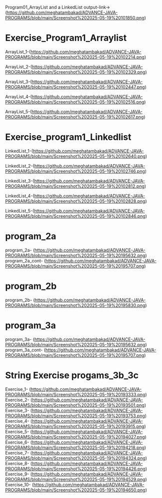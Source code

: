 Program01_ArrayList and a LinkedList output-link->(https://github.com/meghatambakad/ADVANCE-JAVA-PROGRAMS/blob/main/Screenshot%202025-05-19%20101850.png)

# Exercise_Program1_Arraylist

ArrayList_1-(https://github.com/meghatambakad/ADVANCE-JAVA-PROGRAMS/blob/main/Screenshot%202025-05-19%20102214.png)

ArrayList_2-(https://github.com/meghatambakad/ADVANCE-JAVA-PROGRAMS/blob/main/Screenshot%202025-05-19%20102329.png)

ArrayList_3-(https://github.com/meghatambakad/ADVANCE-JAVA-PROGRAMS/blob/main/Screenshot%202025-05-19%20102447.png)  

ArrayList_4-(https://github.com/meghatambakad/ADVANCE-JAVA-PROGRAMS/blob/main/Screenshot%202025-05-19%20102516.png)

ArrayList_5-(https://github.com/meghatambakad/ADVANCE-JAVA-PROGRAMS/blob/main/Screenshot%202025-05-19%20102617.png)

# Exercise_program1_Linkedlist

LinkedList_1-(https://github.com/meghatambakad/ADVANCE-JAVA-PROGRAMS/blob/main/Screenshot%202025-05-19%20102640.png)

LinkedList_2-(https://github.com/meghatambakad/ADVANCE-JAVA-PROGRAMS/blob/main/Screenshot%202025-05-19%20102746.png)

LinkedList_3-(https://github.com/meghatambakad/ADVANCE-JAVA-PROGRAMS/blob/main/Screenshot%202025-05-19%20102812.png)

LinkedList_4-(https://github.com/meghatambakad/ADVANCE-JAVA-PROGRAMS/blob/main/Screenshot%202025-05-19%20102828.png)

LinkedList_5-(https://github.com/meghatambakad/ADVANCE-JAVA-PROGRAMS/blob/main/Screenshot%202025-05-19%20102846.png)

# program_2a
program_2a- (https://github.com/meghatambakad/ADVANCE-JAVA-PROGRAMS/blob/main/Screenshot%202025-05-19%20195632.png)
program_2a_cont- (https://github.com/meghatambakad/ADVANCE-JAVA-PROGRAMS/blob/main/Screenshot%202025-05-19%20195707.png)

# program_2b
program_2b- (https://github.com/meghatambakad/ADVANCE-JAVA-PROGRAMS/blob/main/Screenshot%202025-05-19%20195830.png)

# program_3a
program_3a- (https://github.com/meghatambakad/ADVANCE-JAVA-PROGRAMS/blob/main/Screenshot%202025-05-19%20195632.png)
program_3a_cont- (https://github.com/meghatambakad/ADVANCE-JAVA-PROGRAMS/blob/main/Screenshot%202025-05-19%20195707.png)

# String Exercise progams_3b_3c
Exercise_1- (https://github.com/meghatambakad/ADVANCE-JAVA-PROGRAMS/blob/main/Screenshot%202025-05-19%20193333.png)
Exercise_2- (https://github.com/meghatambakad/ADVANCE-JAVA-PROGRAMS/blob/main/Screenshot%202025-05-19%20193501.png)
Exercise_3- (https://github.com/meghatambakad/ADVANCE-JAVA-PROGRAMS/blob/main/Screenshot%202025-05-19%20193753.png)
Exercise_4- (https://github.com/meghatambakad/ADVANCE-JAVA-PROGRAMS/blob/main/Screenshot%202025-05-19%20193915.png)
Exercise_5- (https://github.com/meghatambakad/ADVANCE-JAVA-PROGRAMS/blob/main/Screenshot%202025-05-19%20194027.png)
Exercise_6- (https://github.com/meghatambakad/ADVANCE-JAVA-PROGRAMS/blob/main/Screenshot%202025-05-19%20194218.png)  
Exercise_7- (https://github.com/meghatambakad/ADVANCE-JAVA-PROGRAMS/blob/main/Screenshot%202025-05-19%20194324.png)
Exercise_8- (https://github.com/meghatambakad/ADVANCE-JAVA-PROGRAMS/blob/main/Screenshot%202025-05-19%20194426.png)
Exercise_9- (https://github.com/meghatambakad/ADVANCE-JAVA-PROGRAMS/blob/main/Screenshot%202025-05-19%20194529.png)
Exercise_10- (https://github.com/meghatambakad/ADVANCE-JAVA-PROGRAMS/blob/main/Screenshot%202025-05-19%20194650.png)
